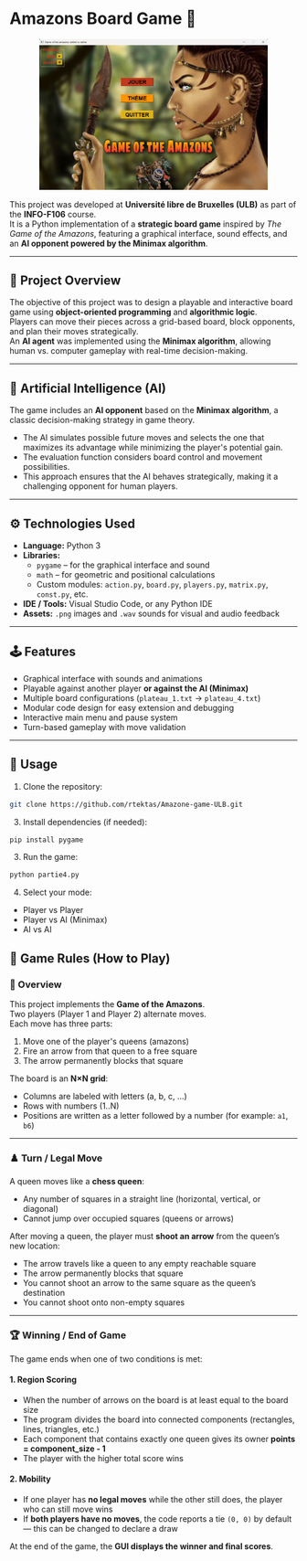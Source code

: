 # Amazons Board Game 🎯

<p align="center">
  <img src="choix1.png" alt="Amazons Game Screenshot" width="400">
</p>

This project was developed at **Université libre de Bruxelles (ULB)** as part of the **INFO-F106** course.  
It is a Python implementation of a **strategic board game** inspired by *The Game of the Amazons*, featuring a graphical interface, sound effects, and an **AI opponent powered by the Minimax algorithm**.

---

## 🧠 Project Overview

The objective of this project was to design a playable and interactive board game using **object-oriented programming** and **algorithmic logic**.  
Players can move their pieces across a grid-based board, block opponents, and plan their moves strategically.  
An **AI agent** was implemented using the **Minimax algorithm**, allowing human vs. computer gameplay with real-time decision-making.

---

## 🤖 Artificial Intelligence (AI)

The game includes an **AI opponent** based on the **Minimax algorithm**, a classic decision-making strategy in game theory.  
- The AI simulates possible future moves and selects the one that maximizes its advantage while minimizing the player's potential gain.  
- The evaluation function considers board control and movement possibilities.  
- This approach ensures that the AI behaves strategically, making it a challenging opponent for human players.

---

## ⚙️ Technologies Used

- **Language:** Python 3  
- **Libraries:**  
  - `pygame` – for the graphical interface and sound  
  - `math` – for geometric and positional calculations  
  - Custom modules: `action.py`, `board.py`, `players.py`, `matrix.py`, `const.py`, etc.  
- **IDE / Tools:** Visual Studio Code, or any Python IDE  
- **Assets:** `.png` images and `.wav` sounds for visual and audio feedback

---

## 🕹️ Features

- Graphical interface with sounds and animations  
- Playable against another player **or against the AI (Minimax)**  
- Multiple board configurations (`plateau_1.txt` → `plateau_4.txt`)  
- Modular code design for easy extension and debugging  
- Interactive main menu and pause system  
- Turn-based gameplay with move validation

---

## 🚀 Usage

1. Clone the repository:
  ```bash
  git clone https://github.com/rtektas/Amazone-game-ULB.git
  ```

3. Install dependencies (if needed):
  ```bash
  pip install pygame
  ```

3. Run the game:
  ```bash
  python partie4.py
  ```

4. Select your mode:

- Player vs Player
- Player vs AI (Minimax)
- AI vs AI

## 🎲 Game Rules (How to Play)

### 🧩 Overview
This project implements the **Game of the Amazons**.  
Two players (Player 1 and Player 2) alternate moves.  
Each move has three parts:
1. Move one of the player's queens (amazons)
2. Fire an arrow from that queen to a free square
3. The arrow permanently blocks that square

The board is an **N×N grid**:
- Columns are labeled with letters (a, b, c, ...)
- Rows with numbers (1..N)
- Positions are written as a letter followed by a number (for example: `a1`, `b6`)

---

### ♟️ Turn / Legal Move
A queen moves like a **chess queen**:
- Any number of squares in a straight line (horizontal, vertical, or diagonal)
- Cannot jump over occupied squares (queens or arrows)

After moving a queen, the player must **shoot an arrow** from the queen’s new location:
- The arrow travels like a queen to any empty reachable square
- The arrow permanently blocks that square
- You cannot shoot an arrow to the same square as the queen’s destination
- You cannot shoot onto non-empty squares

---

### 🏆 Winning / End of Game
The game ends when one of two conditions is met:

#### 1. Region Scoring
- When the number of arrows on the board is at least equal to the board size  
- The program divides the board into connected components (rectangles, lines, triangles, etc.)  
- Each component that contains exactly one queen gives its owner **points = component_size - 1**  
- The player with the higher total score wins

#### 2. Mobility
- If one player has **no legal moves** while the other still does, the player who can still move wins  
- If **both players have no moves**, the code reports a tie `(0, 0)` by default — this can be changed to declare a draw

At the end of the game, the **GUI displays the winner and final scores**.


